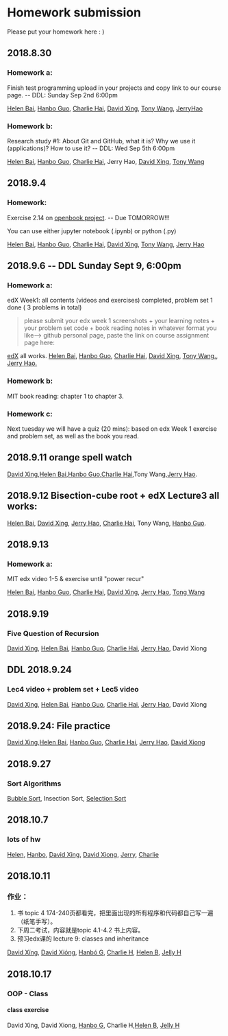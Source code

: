 Homework submission
====================================================================================
Please put your homework here :  )

## 2018.8.30

### Homework a:

Finish test programming upload in your projects and copy link to our course page.  -- DDL: Sunday Sep 2nd 6:00pm

[Helen Bai](https://github.com/HelenBai2002Tong/Cesium/blob/master/Projects%26Assignments/HelenBaiEXER1.py), [Hanbo Guo](https://github.com/Haannbboo/Hanbbboo/blob/master/Assignment/Assignment%201.py), [Charlie Hai](https://github.com/hhshhd/hhshhd/blob/master/IB%20CS/Hw/first%20test%200829-0902.py), [David Xing](https://github.com/gtx1080/start/blob/master/first-test.py), [Tony Wang](https://github.com/wtyywty/toby/blob/master/projects/quiz1.py), 
[JerryHao](https://github.com/JerryHao2001/HAO/blob/master/IB/HW/FirstTestJerryHao)

### Homework b:

Research study #1: About Git and GitHub, what it is? Why we use it (applications)? How to use it?   -- DDL: Wed Sep 5th 6:00pm

[Helen Bai](https://github.com/HelenBai2002Tong/Cesium/blob/master/Projects%26Assignments/GithubResearch.docx), [Hanbo Guo](https://github.com/Haannbboo/Hanbbboo/blob/master/Assignment/%231%20GitHub%20Research.docx), [Charlie Hai](https://github.com/hhshhd/hhshhd/blob/master/IB%20CS/Hw/Git%20and%20gitHub's%20history.pages), Jerry Hao, [David Xing](https://github.com/gtx1080/start/blob/master/Homework/github.docx), [Tony Wang](https://github.com/wtyywty/toby/blob/master/projects/research%20on%20github)


## 2018.9.4

### Homework:

Exercise 2.14 on [openbook project](http://openbookproject.net/thinkcs/python/english3e/variables_expressions_statements.html).  -- Due TOMORROW!!!

You can use either jupyter notebook (.ipynb) or python (.py)

[Helen Bai](https://github.com/HelenBai2002Tong/Cesium/blob/master/Projects%26Assignments/HelenBaiEXER2.py), [Hanbo Guo](https://github.com/Haannbboo/Hanbbboo/blob/master/Assignment/HW.py), [Charlie Hai](https://github.com/hhshhd/hhshhd/blob/master/IB%20CS/Hw/Hw%208questions%200904.ipynb), [David Xing](https://github.com/gtx1080/start/blob/master/Homework/Untitled.ipynb), [Tony Wang](https://github.com/wtyywty/toby/blob/master/projects/2.14%20exercises.ipynb), [Jerry Hao](https://github.com/JerryHao2001/HAO/blob/master/IB/HW/2.14exercise.ipynb)


## 2018.9.6  -- DDL  Sunday Sept 9, 6:00pm  

### Homework a:  
edX Week1: all contents (videos and exercises) completed, problem set 1 done ( 3 problems in total)   
>please submit your edx week 1 screenshots + your learning notes + your problem set code + book reading notes  in whatever format you like--> github personal page, paste the link on course assignment page here:  

[edX](https://courses.edx.org/courses/course-v1:MITx+6.00.1x+2T2018/course/) all works. [Helen Bai](https://github.com/HelenBai2002Tong/Cesium/blob/master/Projects&Assignments/List/2018.9.9.md), [Hanbo Guo](https://github.com/Haannbboo/Hanbbboo/tree/master/Assignment/6001x_W1), [Charlie Hai](https://github.com/hhshhd/hhshhd/blob/master/IB%20CS/Hw/0909%20Hw%20file/0909%20Hw%20Contents.md), [David Xing](https://github.com/gtx1080/start/tree/master/Homework), [Tony Wang.](https://github.com/wtyywty/toby/tree/master/projects), [Jerry Hao.](https://github.com/JerryHao2001/HAO/tree/master/IB/HW/week2)  
### Homework b:  
MIT book reading: chapter 1 to chapter 3.  

### Homework c:  
Next tuesday we will have a quiz (20 mins): based on edx Week 1 exercise and problem set, as well as the book you read.

## 2018.9.11 orange spell watch
[David Xing](https://github.com/gtx1080/start/blob/master/Core/orangespellwatch.md),[Helen Bai](https://github.com/HelenBai2002Tong/Cesium/blob/master/Projects%26Assignments/List/2018.9.11.md),[Hanbo Guo](https://github.com/Haannbboo/Hanbbboo/tree/master/Assignment/mutiTable),[Charlie Hai](https://github.com/hhshhd/hhshhd/blob/master/IB%20CS/Hw/乘法口诀表表.ipynb),Tony Wang,[Jerry Hao](https://github.com/JerryHao2001/HAO/tree/master/tests/classExercise/multiTable).

## 2018.9.12 Bisection-cube root + edX Lecture3 all works:
[Helen Bai](https://github.com/HelenBai2002Tong/Cesium/blob/master/Projects&Assignments/List/2018.9.13.md), [David Xing](https://github.com/gtx1080/start/blob/master/Pictures/%E5%B1%8F%E5%B9%95%E6%88%AA%E5%9B%BE(567).png), [Jerry Hao](https://github.com/JerryHao2001/HAO/tree/master/IB/HW/week3), [Charlie Hai](https://github.com/hhshhd/hhshhd/blob/master/IB%20CS/Hw/xhxh.ipynb), Tony Wang, [Hanbo Guo](https://github.com/Haannbboo/Hanbbboo/tree/master/Assignment/Bis.%20search%20-%20edx3).

## 2018.9.13 

### Homework a:
MIT edx video 1-5 & exercise until "power recur"

[Helen Bai](https://github.com/HelenBai2002Tong/Cesium/blob/master/Picture/topic4half.png), [Hanbo Guo](https://github.com/Haannbboo/Hanbbboo/blob/master/Trash%20Can/0916HW.png), [Charlie Hai](https://github.com/hhshhd/hhshhd/blob/master/IB%20CS/Hw/Hw%20MITx%20Lecture3-.md), [David Xing](https://github.com/gtx1080/start/blob/master/Pictures/%E5%B1%8F%E5%B9%95%E6%88%AA%E5%9B%BE(568).png), [Jerry Hao](https://github.com/JerryHao2001/HAO/blob/master/IB/HW/week4/Lec4.png), [Tong Wang](https://github.com/wtyywty/toby/tree/master/projects)


## 2018.9.19 

### Five Question of Recursion
[David Xing](https://github.com/gtx1080/start/blob/master/Homework/hw4.py ), [Helen Bai](https://github.com/HelenBai2002Tong/Cesium/blob/master/Projects%26Assignments/Five%20Question%20of%20Recursion.py), [Hanbo Guo](https://github.com/Haannbboo/Hanbbboo/blob/master/Assignment/recur.py), [Charlie Hai](https://github.com/hhshhd/hhshhd/blob/master/IB%20CS/Hw/turtle%20分形.ipynb), [Jerry Hao](https://github.com/JerryHao2001/HAO/blob/master/tests/recursionExercise.py), David Xiong

## DDL 2018.9.24

### Lec4 video + problem set + Lec5 video
[David Xing](https://github.com/gtx1080/start/blob/master/Homework/problemset.py), [Helen Bai](https://github.com/HelenBai2002Tong/Cesium/blob/master/Projects&Assignments/List/2018.9.24.md), [Hanbo Guo](https://github.com/Haannbboo/Hanbbboo/tree/master/Assignment/L4L5-Set2), [Charlie Hai](https://github.com/hhshhd/hhshhd/blob/master/IB%20CS/Hw/MITx%20Lecture4-5%20screenshot.ipynb), [Jerry Hao](https://github.com/JerryHao2001/HAO/tree/master/IB/HW/week5), David Xiong

## 2018.9.24: File practice

[David Xing](https://github.com/gtx1080/start/blob/master/dead.py),[Helen Bai](https://github.com/HelenBai2002Tong/Cesium/blob/master/Projects%26Assignments/File1.py), [Hanbo Guo](https://github.com/Haannbboo/Hanbbboo/blob/master/Assignment/Filepractice.py), [Charlie Hai](https://github.com/hhshhd/hhshhd/blob/master/IB%20CS/Hw/file_function.py), [Jerry Hao](https://github.com/JerryHao2001/HAO/tree/master/IB/HW/week5/fileExcercise), [David Xiong](https://github.com/xiongdawei/HW-File)

## 2018.9.27 

### Sort Algorithms

[Bubble Sort](https://github.com/JerryHao2001/HAO/blob/master/tests/bubbleSort.py), Insection Sort, [Selection Sort](https://github.com/gtx1080/start/blob/master/Core/0927.py)

## 2018.10.7

### lots of hw

[Helen](https://github.com/HelenBai2002Tong/Cesium/blob/master/Projects&Assignments/List/2018.10.5.md), [Hanbo](https://github.com/Haannbboo/Hanbbboo/tree/master/Assignment/11HW), [David Xing](https://github.com/gtx1080/start/blob/master/Homework/1007.md), [David Xiong](https://github.com/xiongdawei/National-Hoilday-HW), [Jerry](https://github.com/JerryHao2001/HAO/tree/master/IB/HW/week6), [Charlie](https://github.com/hhshhd/hhshhd/tree/master/IB%20CS/Hw/zuoye)

## 2018.10.11

### 作业：
1. 书 topic 4 174-240页都看完，把里面出现的所有程序和代码都自己写一遍（纸笔手写）。
2. 下周二考试，内容就是topic 4.1-4.2 书上内容。 
3. 预习edx课的 lecture 9: classes and inheritance

[David Xíng](https://github.com/gtx1080/start/blob/master/Pictures/%E5%B1%8F%E5%B9%95%E6%88%AA%E5%9B%BE(645).png), [David Xióng](https://github.com/xiongdawei/HW-Oct14-2018), [Hanbó G](https://github.com/Haannbboo/Hanbbboo/blob/master/Assignment/OOP.png), [Charlie H](https://github.com/hhshhd/hhshhd/blob/master/IB%20CS/Hw/j.png), [Helen B](https://github.com/HelenBai2002Tong/Cesium/blob/master/Picture/topic9.png), [Jelly H](https://github.com/JerryHao2001/HAO/tree/master/IB/HW/week7)

## 2018.10.17

### OOP - Class 

#### class exercise

David Xing, David Xiong, [Hanbo G](https://github.com/Haannbboo/Hanbbboo/blob/master/Assignment/classStudent.py), Charlie H,[Helen B](https://github.com/HelenBai2002Tong/Cesium/blob/master/Projects%26Assignments/class1.py), [Jelly H](https://github.com/JerryHao2001/HAO/blob/master/tests/classExcercie.py)
